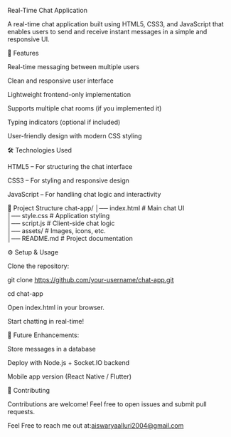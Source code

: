 Real-Time Chat Application

A real-time chat application built using HTML5, CSS3, and JavaScript that enables users to send and receive instant messages in a simple and responsive UI.

🚀 Features

Real-time messaging between multiple users

Clean and responsive user interface

Lightweight frontend-only implementation

Supports multiple chat rooms (if you implemented it)

Typing indicators (optional if included)

User-friendly design with modern CSS styling

🛠️ Technologies Used

HTML5 – For structuring the chat interface

CSS3 – For styling and responsive design

JavaScript – For handling chat logic and interactivity

📂 Project Structure
chat-app/
│── index.html      # Main chat UI  
│── style.css       # Application styling  
│── script.js       # Client-side chat logic  
│── assets/         # Images, icons, etc.  
│── README.md       # Project documentation  

⚙️ Setup & Usage

Clone the repository:

git clone https://github.com/your-username/chat-app.git

cd chat-app

Open index.html in your browser.

Start chatting in real-time!

🎯 Future Enhancements:

Store messages in a database

Deploy with Node.js + Socket.IO backend

Mobile app version (React Native / Flutter)

🤝 Contributing

Contributions are welcome! Feel free to open issues and submit pull requests.

Feel Free to reach me out at:aiswaryaalluri2004@gmail.com
